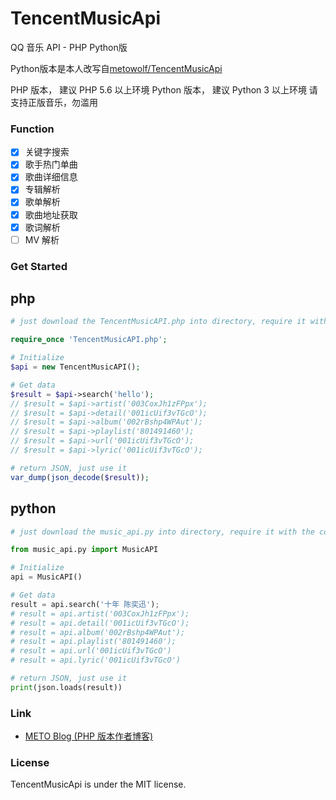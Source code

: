 # TencentMusicApi
QQ 音乐 API - PHP Python版

Python版本是本人改写自[metowolf/TencentMusicApi](https://github.com/metowolf/TencentMusicApi)

PHP 版本， 建议 PHP 5.6 以上环境
Python 版本， 建议 Python 3 以上环境
请支持正版音乐，勿滥用

### Function
 - [x] 关键字搜索
 - [x] 歌手热门单曲
 - [x] 歌曲详细信息
 - [x] 专辑解析
 - [x] 歌单解析
 - [x] 歌曲地址获取
 - [x] 歌词解析
 - [ ] MV 解析

### Get Started

## php
```php
# just download the TencentMusicAPI.php into directory, require it with the correct path.

require_once 'TencentMusicAPI.php';

# Initialize
$api = new TencentMusicAPI();

# Get data
$result = $api->search('hello');
// $result = $api->artist('003CoxJh1zFPpx');
// $result = $api->detail('001icUif3vTGcO');
// $result = $api->album('002rBshp4WPAut');
// $result = $api->playlist('801491460');
// $result = $api->url('001icUif3vTGcO');
// $result = $api->lyric('001icUif3vTGcO');

# return JSON, just use it
var_dump(json_decode($result));

```

## python
```python
# just download the music_api.py into directory, require it with the correct path.

from music_api.py import MusicAPI

# Initialize
api = MusicAPI()

# Get data
result = api.search('十年 陈奕迅');
# result = api.artist('003CoxJh1zFPpx');
# result = api.detail('001icUif3vTGcO');
# result = api.album('002rBshp4WPAut');
# result = api.playlist('801491460');
# result = api.url('001icUif3vTGcO')
# result = api.lyric('001icUif3vTGcO')

# return JSON, just use it
print(json.loads(result))
```

### Link
 - [METO Blog (PHP 版本作者博客)](https://i-meto.com/)


### License
TencentMusicApi is under the MIT license.
